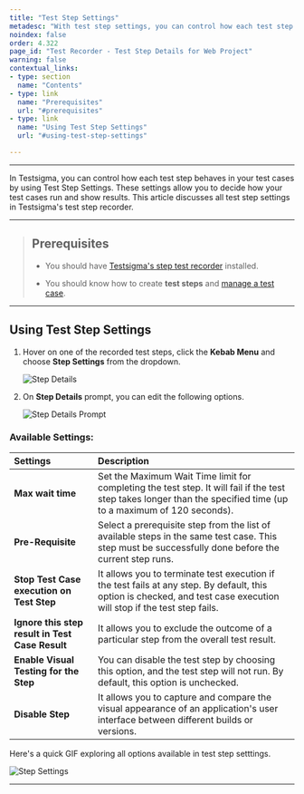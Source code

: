 ```yaml
---
title: "Test Step Settings"
metadesc: "With test step settings, you can control how each test step behaves in your test cases | This article discussses test step settings in Testsigma"
noindex: false
order: 4.322
page_id: "Test Recorder - Test Step Details for Web Project"
warning: false
contextual_links:
- type: section
  name: "Contents"
- type: link
  name: "Prerequisites"
  url: "#prerequisites"
- type: link
  name: "Using Test Step Settings"
  url: "#using-test-step-settings"

---
```


---

In Testsigma, you can control how each test step behaves in your test cases by using Test Step Settings. These settings allow you to decide how your test cases run and show results. This article discusses all test step settings in Testsigma's test step recorder. 

---


> ## **Prerequisites**
> 
> - You should have [Testsigma's step test recorder](https://testsigma.com/docs/test-step-recorder/install-chrome-extension/) installed. 
>
> - You should know how to create **test steps** and [manage a test case](https://testsigma.com/docs/test-cases/manage/add-edit-delete/).

---

## **Using Test Step Settings**

1. Hover on one of the recorded test steps, click the **Kebab Menu** and choose **Step Settings** from the dropdown.

   ![Step Details](https://s3.amazonaws.com/static-docs.testsigma.com/new_images/projects/applications/TestStep_Settings.png)

2. On **Step Details** prompt, you can edit the following options.

   ![Step Details Prompt](https://s3.amazonaws.com/static-docs.testsigma.com/new_images/projects/applications/StepDetails_TSettings.png)

### **Available Settings:**

| **Settings** | **Description** |
|:------------------|:-------------|
|**Max wait time**|Set the Maximum Wait Time limit for completing the test step. It will fail if the test step takes longer than the specified time (up to a maximum of 120 seconds).|
|**Pre-Requisite**|Select a prerequisite step from the list of available steps in the same test case. This step must be successfully done before the current step runs.|
|**Stop Test Case execution on Test Step**|It allows you to terminate test execution if the test fails at any step. By default, this option is checked, and test case execution will stop if the test step fails.|
|**Ignore this step result in Test Case Result**|It allows you to exclude the outcome of a particular step from the overall test result.|
|**Enable Visual Testing for the Step**|You can disable the test step by choosing this option, and the test step will not run. By default, this option is unchecked.|
|**Disable Step**|It allows you to capture and compare the visual appearance of an application's user interface between different builds or versions.|



Here's a quick GIF exploring all options available in test step setttings.

![Step Settings](https://s3.amazonaws.com/static-docs.testsigma.com/new_images/projects/applications/teststepsettings.gif)

---